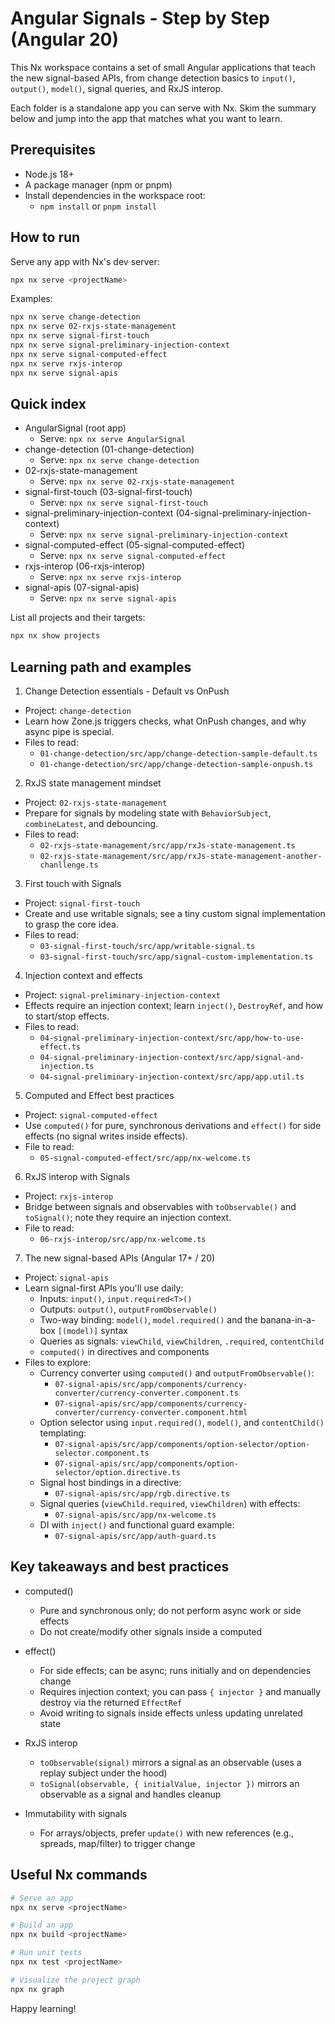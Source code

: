 # Angular Signals - Step by Step (Angular 20)

This Nx workspace contains a set of small Angular applications that teach the new signal-based APIs, from change detection basics to `input()`, `output()`, `model()`, signal queries, and RxJS interop.

Each folder is a standalone app you can serve with Nx. Skim the summary below and jump into the app that matches what you want to learn.

## Prerequisites

- Node.js 18+
- A package manager (npm or pnpm)
- Install dependencies in the workspace root:
  - `npm install` or `pnpm install`

## How to run

Serve any app with Nx's dev server:

```sh
npx nx serve <projectName>
```

Examples:

```sh
npx nx serve change-detection
npx nx serve 02-rxjs-state-management
npx nx serve signal-first-touch
npx nx serve signal-preliminary-injection-context
npx nx serve signal-computed-effect
npx nx serve rxjs-interop
npx nx serve signal-apis
```

## Quick index

- AngularSignal (root app)
  - Serve: `npx nx serve AngularSignal`
- change-detection (01-change-detection)
  - Serve: `npx nx serve change-detection`
- 02-rxjs-state-management
  - Serve: `npx nx serve 02-rxjs-state-management`
- signal-first-touch (03-signal-first-touch)
  - Serve: `npx nx serve signal-first-touch`
- signal-preliminary-injection-context (04-signal-preliminary-injection-context)
  - Serve: `npx nx serve signal-preliminary-injection-context`
- signal-computed-effect (05-signal-computed-effect)
  - Serve: `npx nx serve signal-computed-effect`
- rxjs-interop (06-rxjs-interop)
  - Serve: `npx nx serve rxjs-interop`
- signal-apis (07-signal-apis)
  - Serve: `npx nx serve signal-apis`

List all projects and their targets:

```sh
npx nx show projects
```

## Learning path and examples

1) Change Detection essentials - Default vs OnPush

- Project: `change-detection`
- Learn how Zone.js triggers checks, what OnPush changes, and why async pipe is special.
- Files to read:
  - `01-change-detection/src/app/change-detection-sample-default.ts`
  - `01-change-detection/src/app/change-detection-sample-onpush.ts`

2) RxJS state management mindset

- Project: `02-rxjs-state-management`
- Prepare for signals by modeling state with `BehaviorSubject`, `combineLatest`, and debouncing.
- Files to read:
  - `02-rxjs-state-management/src/app/rxJs-state-management.ts`
  - `02-rxjs-state-management/src/app/rxJs-state-management-another-chanllenge.ts`

3) First touch with Signals

- Project: `signal-first-touch`
- Create and use writable signals; see a tiny custom signal implementation to grasp the core idea.
- Files to read:
  - `03-signal-first-touch/src/app/writable-signal.ts`
  - `03-signal-first-touch/src/app/signal-custom-implementation.ts`

4) Injection context and effects

- Project: `signal-preliminary-injection-context`
- Effects require an injection context; learn `inject()`, `DestroyRef`, and how to start/stop effects.
- Files to read:
  - `04-signal-preliminary-injection-context/src/app/how-to-use-effect.ts`
  - `04-signal-preliminary-injection-context/src/app/signal-and-injection.ts`
  - `04-signal-preliminary-injection-context/src/app/app.util.ts`

5) Computed and Effect best practices

- Project: `signal-computed-effect`
- Use `computed()` for pure, synchronous derivations and `effect()` for side effects (no signal writes inside effects).
- File to read:
  - `05-signal-computed-effect/src/app/nx-welcome.ts`

6) RxJS interop with Signals

- Project: `rxjs-interop`
- Bridge between signals and observables with `toObservable()` and `toSignal()`; note they require an injection context.
- File to read:
  - `06-rxjs-interop/src/app/nx-welcome.ts`

7) The new signal-based APIs (Angular 17+ / 20)

- Project: `signal-apis`
- Learn signal-first APIs you'll use daily:
  - Inputs: `input()`, `input.required<T>()`
  - Outputs: `output()`, `outputFromObservable()`
  - Two-way binding: `model()`, `model.required()` and the banana-in-a-box `[(model)]` syntax
  - Queries as signals: `viewChild`, `viewChildren`, `.required`, `contentChild`
  - `computed()` in directives and components
- Files to explore:
  - Currency converter using `computed()` and `outputFromObservable()`:
    - `07-signal-apis/src/app/components/currency-converter/currency-converter.component.ts`
    - `07-signal-apis/src/app/components/currency-converter/currency-converter.component.html`
  - Option selector using `input.required()`, `model()`, and `contentChild()` templating:
    - `07-signal-apis/src/app/components/option-selector/option-selector.component.ts`
    - `07-signal-apis/src/app/components/option-selector/option.directive.ts`
  - Signal host bindings in a directive:
    - `07-signal-apis/src/app/rgb.directive.ts`
  - Signal queries (`viewChild.required`, `viewChildren`) with effects:
    - `07-signal-apis/src/app/nx-welcome.ts`
  - DI with `inject()` and functional guard example:
    - `07-signal-apis/src/app/auth-guard.ts`

## Key takeaways and best practices

- computed()
  - Pure and synchronous only; do not perform async work or side effects
  - Do not create/modify other signals inside a computed

- effect()
  - For side effects; can be async; runs initially and on dependencies change
  - Requires injection context; you can pass `{ injector }` and manually destroy via the returned `EffectRef`
  - Avoid writing to signals inside effects unless updating unrelated state

- RxJS interop
  - `toObservable(signal)` mirrors a signal as an observable (uses a replay subject under the hood)
  - `toSignal(observable, { initialValue, injector })` mirrors an observable as a signal and handles cleanup

- Immutability with signals
  - For arrays/objects, prefer `update()` with new references (e.g., spreads, map/filter) to trigger change

## Useful Nx commands

```sh
# Serve an app
npx nx serve <projectName>

# Build an app
npx nx build <projectName>

# Run unit tests
npx nx test <projectName>

# Visualize the project graph
npx nx graph
```

Happy learning!

